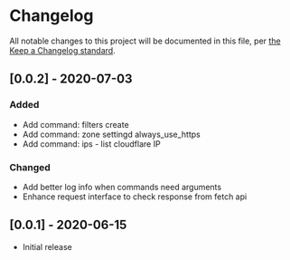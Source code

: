 # Changelog

All notable changes to this project will be documented in this file, per [the Keep a Changelog standard](https://keepachangelog.com/).

## [0.0.2] - 2020-07-03

### Added
- Add command: filters create
- Add command: zone settingd always_use_https
- Add command: ips - list cloudflare IP

### Changed
- Add better log info when commands need arguments
- Enhance request interface to check response from fetch api

## [0.0.1] - 2020-06-15
- Initial release
